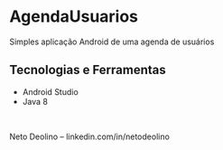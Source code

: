 # AgendaUsuarios
Simples aplicação Android de uma agenda de usuários

## Tecnologias e Ferramentas
<ul>
<li>Android Studio</li>
<li>Java 8</li>
</ul>

<br/>

Neto Deolino – linkedin.com/in/netodeolino
